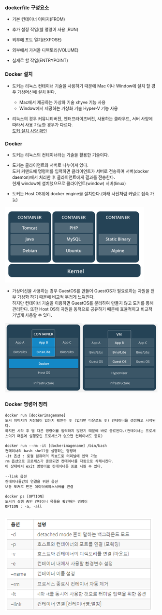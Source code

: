 ### dockerfile 구성요소

-	기본 컨테이너 이미지(FROM)

-	추가 설정 작업(쉘 명령어 사용 ,RUN)

-	외부에 포트 열기(EXPOSE)

-	외부에서 가져올 디렉토리(VOLUME)

-	실제로 할 작업(ENTRYPOINT)

### Docker 설치

-	도커는 리눅스 컨테이너 기술을 사용하기 때문에 Mac 이나 Window에 설치 할 경우 가상머신에 설치 된다.

	-	Mac에서 제공하는 가상화 기술 xhyve 기능 사용  
	-	Window에서 제공하는 가상화 기술 Hyper-V 기능 사용

-	리눅스의 경우 커뮤니티버전, 엔터프라이즈버전, 사용하는 클라우드, 서버 사양에 따라서 사용 가능한 경우가 다르다.  
	[도커 설치 사양 확인](https://docs.docker.com/install/)

### Docker

-	도커는 리눅스의 컨테이너라는 기술을 활용한 기술이다.

-	도커는 클라이언트와 서버로 나누어져 있다.  
	도커 커맨드에 명령어를 입력하면 클라이언트가 서버로 전송하여 서버(docker daemon)에서 처리한 후 클라이언트에게 결과를 전송한다.  
	현재 window에 설치했으므로 클라이언트(window) 서버(linux)

-	도커는 Host OS위에 docker engine을 설치한다.(아래 사진처럼 커널로 접속 가능)

![docker](img/docker.png)

-	가상머신을 사용하는 경우 GuestOS를 만들어 GuestOS가 필요로하는 자원을 전부 가상화 하기 때문에 비교적 무겁게 느껴진다.  
	하지만 컨테이너 기술을 이용하면 GuestOS를 분리하여 만들지 않고 도커를 통해 관리한다. 또한 Host OS의 자원을 동적으로 공유하기 때문에 효율적이고 비교적 가볍게 사용할 수 있다.

![도커비교](img/containervsvm.png)

### Docker 명령어 정리

```
docker run [dockerimagename]
도커 이미지가 저장되어 있는지 확인한 후 (없다면 다운로드 후) 컨테이너를 생성하고 시작된다.
하지만 시작 후 별 다른 명령어를 입력하지 않았기 때문에 바로 종료된다.(컨테이너는 프로세스이기 때문에 실행중인 프로세스가 없으면 컨테이너도 종료)

docker run --rm -it [dockerimagename] /bin/bash
컨테이너의 bash shell을 실행하는 명령어
-it 옵션 : 로컬 컴퓨터의 키보드로 터미널에 입력 가능
rm 옵션으로 프로세스가 종료되면 컨테이너를 자동으로 삭제시킨다.
이 상태에서 exit 명령어로 컨테이너를 종료 시킬 수 있다.

--link 옵션
컨테이너들간의 연결을 위한 옵션
보통 도커로 만든 데이터베이스서버를 연결

docker ps [OPTION]
도커가 실행 중인 컨테이너 목록을 확인하는 명령어
OPTION : -a, -all


```

![주로사용하는도커커맨드](img/dockercommand.png)
